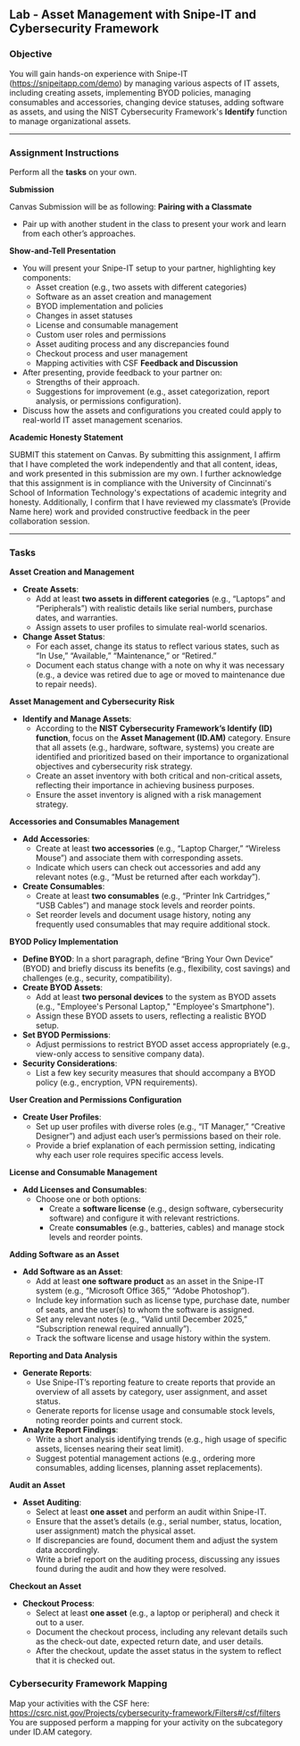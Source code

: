 

## Lab - Asset Management with Snipe-IT and Cybersecurity Framework

### **Objective**
You will gain hands-on experience with Snipe-IT (https://snipeitapp.com/demo) by managing various aspects of IT assets, including creating assets,
implementing BYOD policies, managing consumables and accessories, changing device statuses, adding software as assets,
and using the NIST Cybersecurity Framework's **Identify** function to manage organizational assets.

---

### **Assignment Instructions**

Perform all the **tasks** on your own. 

**Submission**

Canvas Submission will be as following: 
**Pairing with a Classmate**
- Pair up with another student in the class to present your work and learn from each other’s approaches.

**Show-and-Tell Presentation**
- You will present your Snipe-IT setup to your partner, highlighting key components:
  - Asset creation (e.g., two assets with different categories)
  - Software as an asset creation and management
  - BYOD implementation and policies
  - Changes in asset statuses
  - License and consumable management
  - Custom user roles and permissions
  - Asset auditing process and any discrepancies found
  - Checkout process and user management
  - Mapping activities with CSF
**Feedback and Discussion**
- After presenting, provide feedback to your partner on:
  - Strengths of their approach.
  - Suggestions for improvement (e.g., asset categorization, report analysis, or permissions configuration).
- Discuss how the assets and configurations you created could apply to real-world IT asset management scenarios.

**Academic Honesty Statement**

SUBMIT this statement on Canvas.
By submitting this assignment, I affirm that I have completed the work independently and that all content, ideas, and work presented in this submission are my own.
I further acknowledge that this assignment is in compliance with the University of Cincinnati's School of Information Technology's expectations of academic integrity and honesty. 
Additionally, I confirm that I have reviewed my classmate’s (Provide Name here) work and provided constructive feedback in the peer collaboration session.

---
### Tasks

**Asset Creation and Management**
- **Create Assets**: 
  - Add at least **two assets in different categories** (e.g., “Laptops” and “Peripherals”) with realistic details like serial numbers, purchase dates, and warranties.
  - Assign assets to user profiles to simulate real-world scenarios.
- **Change Asset Status**:
  - For each asset, change its status to reflect various states, such as “In Use,” “Available,” “Maintenance,” or “Retired.”
  - Document each status change with a note on why it was necessary (e.g., a device was retired due to age or moved to maintenance due to repair needs).

**Asset Management and Cybersecurity Risk**
- **Identify and Manage Assets**:
  - According to the **NIST Cybersecurity Framework’s Identify (ID) function**, focus on the **Asset Management (ID.AM)** category. Ensure that all assets (e.g., hardware, software, systems) you create are identified and prioritized based on their importance to organizational objectives and cybersecurity risk strategy.
  - Create an asset inventory with both critical and non-critical assets, reflecting their importance in achieving business purposes.
  - Ensure the asset inventory is aligned with a risk management strategy.

**Accessories and Consumables Management**
- **Add Accessories**:
  - Create at least **two accessories** (e.g., “Laptop Charger,” “Wireless Mouse”) and associate them with corresponding assets.
  - Indicate which users can check out accessories and add any relevant notes (e.g., “Must be returned after each workday”).
- **Create Consumables**:
  - Create at least **two consumables** (e.g., “Printer Ink Cartridges,” “USB Cables”) and manage stock levels and reorder points.
  - Set reorder levels and document usage history, noting any frequently used consumables that may require additional stock.

**BYOD Policy Implementation**
- **Define BYOD**: In a short paragraph, define “Bring Your Own Device” (BYOD) and briefly discuss its benefits (e.g., flexibility, cost savings) and challenges (e.g., security, compatibility).
- **Create BYOD Assets**:
  - Add at least **two personal devices** to the system as BYOD assets (e.g., "Employee's Personal Laptop," "Employee's Smartphone").
  - Assign these BYOD assets to users, reflecting a realistic BYOD setup.
- **Set BYOD Permissions**:
  - Adjust permissions to restrict BYOD asset access appropriately (e.g., view-only access to sensitive company data).
- **Security Considerations**:
  - List a few key security measures that should accompany a BYOD policy (e.g., encryption, VPN requirements).

**User Creation and Permissions Configuration**
- **Create User Profiles**:
  - Set up user profiles with diverse roles (e.g., “IT Manager,” “Creative Designer”) and adjust each user’s permissions based on their role.
  - Provide a brief explanation of each permission setting, indicating why each user role requires specific access levels.

**License and Consumable Management**
- **Add Licenses and Consumables**:
  - Choose one or both options:
    - Create a **software license** (e.g., design software, cybersecurity software) and configure it with relevant restrictions.
    - Create **consumables** (e.g., batteries, cables) and manage stock levels and reorder points.

**Adding Software as an Asset**
- **Add Software as an Asset**:
  - Add at least **one software product** as an asset in the Snipe-IT system (e.g., “Microsoft Office 365,” “Adobe Photoshop”).
  - Include key information such as license type, purchase date, number of seats, and the user(s) to whom the software is assigned.
  - Set any relevant notes (e.g., “Valid until December 2025,” “Subscription renewal required annually”).
  - Track the software license and usage history within the system.

**Reporting and Data Analysis**
- **Generate Reports**:
  - Use Snipe-IT’s reporting feature to create reports that provide an overview of all assets by category, user assignment, and asset status.
  - Generate reports for license usage and consumable stock levels, noting reorder points and current stock.
- **Analyze Report Findings**:
  - Write a short analysis identifying trends (e.g., high usage of specific assets, licenses nearing their seat limit).
  - Suggest potential management actions (e.g., ordering more consumables, adding licenses, planning asset replacements).

**Audit an Asset**
- **Asset Auditing**:
  - Select at least **one asset** and perform an audit within Snipe-IT.
  - Ensure that the asset’s details (e.g., serial number, status, location, user assignment) match the physical asset.
  - If discrepancies are found, document them and adjust the system data accordingly.
  - Write a brief report on the auditing process, discussing any issues found during the audit and how they were resolved.

**Checkout an Asset**
- **Checkout Process**:
  - Select at least **one asset** (e.g., a laptop or peripheral) and check it out to a user.
  - Document the checkout process, including any relevant details such as the check-out date, expected return date, and user details.
  - After the checkout, update the asset status in the system to reflect that it is checked out.
 
### Cybersecurity Framework Mapping
Map your activities with the CSF here: https://csrc.nist.gov/Projects/cybersecurity-framework/Filters#/csf/filters
You are supposed perform a mapping for your activity on the subcategory under ID.AM category.


